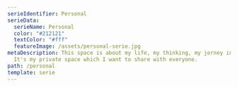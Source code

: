 ```yaml
---
serieIdentifier: Personal
serieData:
  serieName: Personal
  color: "#212121"
  textColor: "#fff"
  featureImage: /assets/personal-serie.jpg
metaDescription: This space is about my life, my thinking, my jorney in life.
  It's my private space which I want to share with everyone.
path: /personal
template: serie
---
```

